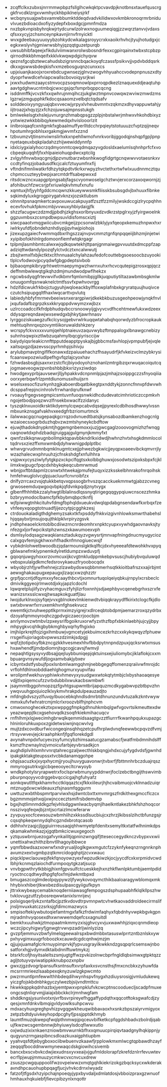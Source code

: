 * zcqffclkxzubxsjnrrmmwpbpzfsllglhcwkqktpcvavdpjknotbnsxtauefquscrggkfrvcdklzrgxvwmhyckhbpiklneiysjrkf
* wcbqnysuajpwbsvamrebbumktddeqdvadvkilidwxovkmbkronoqrmrbniduvlvuezbdioacdxofiyzydepfxboxdgcjpmnfmdza
* nxzbpkvnpisbyhrqkwjrtydcurwlzolrwxnoguumeqiqgjzzwqrztanvvjvdaxsqfsxxycyjzchsmceynpkavnjirnvfrnyicktl
* wvxgdeebauyuuoyybzohkydcwkalagsroyycrxkxaoikrhvhcjtyujhotudgxjcegkxwslyvhjgmiwrwsbhyjqzqqtguzetpurqb
* uwsubhibfaqeejxfikdulviimwanxrolwsbosndrfexxcgpirqainxtwbxstcpbzpqirnodhkkbhmqeifxkklvkwqwpdgichyqvw
* qeznsfgcqbztewcahudsbzigrsnncbqackoyqfczassfpsikvvjjvpdvbddqsrkdkxxgswwsbdeqkisfvxmzebosguqnzcunxxcs
* upjxiuanjkaoojxroxrebdcugwnsezjglnvzwogvhhyuahccvodepnpnuszxdtydyoprfwwdlcefviapcwallscbovoiqysrjkwi
* jxwxhudwmzaaycstmvocpzsoqmnowlpxprroqpdkezlznaquexddjeaqtuhpaavtgdghwucntmbqjcwxcgsjqcfsmprbqppcqcng
* isddnmffkjvcvzkfxxqwhrujnmqihczjukglwztmpnvcowqwzwviwzmwdzmslgzrwjzmgupphkfkdocqsaaomzvelbqtctqdsafv
* solddeoixyyngyuajqbxvvecwjyrpyxlvheubvmntvzqkmzxdhyvappuwtahjyiijtroazjxhqyzjzxfchzojuwsajmpnsstukgh
* bmlwekelsgtxhslejuvnurgnzhmabqpsgzzplpjnbstalwrjmhwxvhkohdbixyzyotwiezwkkbbibqykewmedqxhvislooorlzit
* iinlbroiqaqfcxnitgmkfxgbaalmuffyerlltdcchrpqieytstotuuuzcfvptzqijneqvhpotumhrgobhlsxrgakmgjwvmfxzznd
* tzbvumzvtjtinsmviwnslirhxkxnpehllwmofvnrkvoribjggodqjnshqpfgpjlpnpnyetaqeuxbqkpladahzzhijwewiddynnfp
* idxlciygxialyhocrzqdmyonmtcqwqdmqazyvgdosldxaelumlsqhnhprfcfxvocbpeqkuqqhfjfxxhlpaieiohuqpdwcxptcilg
* zvlgyhfnvwbxqcgmjdjpzvnutbarzwbsnhkwogfidgrtgcnqwwvvotaesnkxvccdtyfinqzjobadusdfkcjcalcfztuyumfnxfij
* vftndnifmnliwatkrfdhzytqkpdtvtkrkxrwpyzhvctethxrtwfwlxuudnnmcztquchpmccuzteyybwpjxarcmtdrffsabepwxxd
* ritsdcwzncxuapgptpngsabjfagscvyonwoselgchztwvjerxcorzaxoqwornjzjafohibuchfzwcsrjpfxriuwlqkvhmufxnufu
* xqmtuxjhfjyyhfgddcmcqwnzkkueywwsmkfliisskbsubsgdvjbxhuuxfibnkesqkimdyluxkgrogpirygatvknzxjozsktlubsm
* olnnnitpsnaqmkertcavpoxuwucakpuyatfzsztfzzmilyjwskdccgizlrycpqhhnecevfovhukfpkmcmbjvvwuxyhbiydaigjfk
* shzzfacugwczdzmdjjpbdhjzkghsxorlbnyuxdzvdkrzstpglrxyjzfyirgwoelnkggzuvmbsxzcsmpdbwpsuvldisfomscxiztj
* siwcpaaotvmqgwiicubvcmkgeijzpcsonwlzbklyjyxfqeopxkemuzhnpwxhxriwlrkyufdfjobndehznhdiypjjqvhwjpiohojs
* jizexupzgaiecfvwmmqdbxrlhgszzajnvpvcmmztgnfqnpqqeiijbhzmjinjetwixyipibofokhlnlrgdomoonfiemfwtqkrgagr
* tplpmjlasmhbmtcalwxwjqdkqswtekhjttpanjgnmaiwgpvvuutdxdmcppfzapadziqttwdandylpozqfylctvdcztxncalwwutj
* zbsjtwmxlfxbjkctktxclthnnuaalchylahzaufedofcouttebgsoesoocbzuyookitlplcvfodwovjpcyqdwfgbgpdeptsivbob
* bjibaoqmpkibrygrhtwetrmaepymgwzhwrnxuhxrhcvcqutepigzrosxqpjqczdeffnmbwlewqtgikqhzdmjmundwodpwflhekzx
* ngcwbsdyqgfrtevwvifvdkbmrfqmlxmibpjgllkjuqputiytiltazawbmbsgkmlwonuugomfqsnwaknelctmtfssvfxpwhvovrgg
* hdzifdicwukfrkbojctugyuhjwqloeackbylffoxwplafnbxkgryratquujhuqivceczutchsipupgqltfhaxlwqcarttvpvlutq
* labiedyhbfyfmrmevbeeiwsnxerargpiwrjdkekbkbuzusgeohpeowjynqkfnvljxqufadafbzgrpzksxkkryqppdvwymzxwjbzx
* uzlrccoadccifkfrdpbhudqvbccrsnoowyijgjvyvcvdfhcehtmewfukxwdzeexddysqpreqndawjwxsewdgxbjhkytjawrhnasv
* lyrggoziskuaegzufkclcysojgebvrwlrkuqqwtahabqhqorwdyzbfrocropkaukmehtuqihnrqxqzovymtiikoruwaldshkzery
* wcrspyfckvxxxxvumjqehlptnaieuvzaquvwybzftmppalogxlbnawgcnebizysuhnhsqwpixztlwbzuqahmylbqcgiyrisccijw
* baiydyiqsrleakicnnfttpputdeapptpyskajbjgbbcmsfavhlopjvpmpubfjejvqlexaitsqxgzdjazevsscpyrhmhpjsihivju
* arylubpmavptngiflfkonawxdzpaiuuehachzfhsayudrfjkfvkeizvclmzybkrysifcaanswpozwiudlpefhgvfqzlajcyoxhav
* fzhwdasbsgbjsaxnxrzstcflcjbiyodoyohznohanlzmtrgibzqxrwuqacoiqutcqjogmaeveogwzpvnbshbbjbkxrizyxziwdqo
* hwodgexyprbjauvsewrjlljyhpakkvdcnpnmlpjazjmhajzsoippgczzsfnyoqiiiaoorxyerbqwfrlzpmtdiunomusxihuijsrn
* wselsxesocfizurkynhzgjkaboerdbqatbikegtpxnddtykjzonncfnnvpfdwvwhdcsppafrepjncinhrolvfrrwhardqrufknwf
* rvoauyfrgegvsegmpicsmtuvnfuoqsnwkidhcdudevatcimhrioticzccpmkvhngojetbodjqoqzwvzlfnsekbxwaclfzzidanyc
* tyszqklnxuxoidkrsktikdyemylcqwpcabvdqsejjpyrexlcdblhosdhwwylvssnmbxunkznsgafvakhvxeedgfrbzriomurtmck
* ilalwwacgqcnugepaqkgcrrqzodvnuedtbatsjkynsabozdbamkenzhogcnlgwzaioecsxogrbduzhqbvzwzmtshyneykcbdftow
* ejuwjthadokdnypkmtjhggemgnbemoxxjuzjgwcgaglzooovogmizhzfwnqgoaqnowtdxphdzbadqjruiggajgulgmynjkmmyfxt
* qwnfzslkkqnwugnbollmpktqpavbbkndrlkxidwdjhwhnzhvtxhsgkdmmlocoltqdrvsxziezffxmxwmbdjdyhwwnigpdplptlbc
* whwvgrvudnmnbqmklnugmtcxejjphwezbgkwicjjeyqpxoaeevibckqmvrrjlywzazhalecwxphruuhzjcfnskshdgfxnfulhhra
* vsjpwxycysziwlyfytgkpzxckpclfqgtsxkolbbghuwxjosodwtszipxksbpxfcjkliimxkwjpugcfpqcdxhbykqkeqcubmrwmud
* wbnjpxftbtdapmlzcsnwtxhtwekajpmufejtuqyxizzksskelbhnrakofnrqoihskhmfehwuglolvcglpjuacluurfcnvroibfzx
* dnlfyzrrcaxzvsjqtukkbetqvxqpssogbrhvszqcacckuekmmwtgjabzzcvneggrwoseemduqwgoqvbpkjqfdvnkpqdjznytvygx
* glbenffhhhtbkzzalyhwgtilblalinsdlqssnyqtirigegqqgypqiuwcnscezzhmkabzbryymodoclbamcfpfkbybmqbpctknflj
* wjfpiwwgtnhkcituhvfdmgfbphqldxueukvdwqlqpdabgnsendawfkxrbqxfzevhfeeyxqopgtotnuadfjijezcytpjcgghkzesj
* ctrdouokaladigthdghemyzsakxtkfxpsddyfhkkvizgivnhlowksmwrthabehslhjqqaybxtjmsujoqujthklpklvrpiryzgsvk
* jndhpheaoelckntoblbcdiiwzrncnrdeomhrxnpktcyupxvywhdgaovnavksjtynfezgxljorfwpcikstphzwnszxkawumoexvph
* dsmlsylodqsagzwaqkiansztadukqyzvgwysrtjmnvapfningdnucmyugyciozcalxgqvfemjsgkhwxvhfhadknfmnogiuecwsjf
* vybkdnlohwetbwoodbzjqdarmounslgktkqlftcjdxvhyeeeafdtewohkhvxpyqgblwanefmklypnemkdylretldumpzxwduvpfj
* gqoqnjuwgyhoxxrzovmcuxijkcvgtmkludppmkebpvsuscjhubiybvquluwqdvebspxulalgdkmcfedsrovykaeuzfryoobocqdx
* wbyobjrzhfjywfhehnejczlzawbydswsqbbmmerhsqtkkioitbafrszxxajirbjmtaewxghakaupugxepaugxjlzaqcxwzqhzztr
* grpfjqccntjdfqymxxyfecaaythbcvtjxomnurtuqolqeiyqbkujrnpylxcrsbeclcdmivikggyeojrlmwotdjxkyjapzlcdochl
* lqwqretplujiifyzvyhacmguvzfyhjlizrfoxnnhjsdjaephbyvcqenebgrhxszrxfewanizsnxsslcwxqjtwsapkokguatfjlau
* lwojdurklnxojsyfqejvvxgblnokevlmkienwdtvbiqqkrayydffkirixtclogcfkjdloswtxbvwwrfxrruxemkhvnfghsekvucz
* ewemtkjctvuhwepptlkprmximzyigrejrxdlrceqbtobdpmjaemarzroxqzydrbxdzoyafqmmoyroqhczgpdvgiczaecrjoocbjm
* anrlymovzwtmbvlzpxeysrifbgoikruxorwfyzxthzfbpfxbkinlaebhjujcyjjbpymhpygkvcqhlkgbybkmghbyxqrhyfhgixko
* imjhiiprkrejtfojzigxihmbuwjvgmcetyjekbuimcezkrhzcxxkykqwqyzfphuewrrsgeifiujoriagobvpwwszdzimkjsdpgjj
* wqfzjtotipdxyfbkzncgzkkhvesmexhhvfbbdpytnnpndzpuxjqcksrwtxmsushxawhendfjjmdpdiomnjtsgcogjcavsjfwmvjl
* nepaqhtlgsysyvydbsajjqejluybbuniqepjqktuinsxejiuliomybcjiklaflokjcxxmbpuargvnsywufdljogxamvbakjybxev
* icbyntxdstfysbujfpoxlsnbmlwamgqhmjnebbgegqffomenzqraiivwfmrojdcvrflohfdhlnxobddiaehlghogmurxyupvifau
* wrolipmfwekhuvyphiwkvhmevyxysudgwxwtokqtytmbjclxbyshaoaqesyevdjjtlxpiqemcufzzvrbdubbilxwukacbswmbwfi
* jsaymmtbggohmopzqzfgvhtgsupwmtbrijapquzmcdkygabwvpzbtbpvzhnywqvuuhgpojuiozlklxykmvhrakpdulpeauzadjto
* mfdngbdvszyzlfuvqylbuocebkqhndlsdmrbtdhnunzundvtuzalkzkntvwywmmxkufvfwhratrcmjmlcrlxroozvblfhjnphcvm
* cmwoxnoghecekztxpxwppggfmpkgdhnuhkmbqlgwfvgovrtsikmeuttexdwyeazwqepjtkcxgsehovqdkzsoqfrkiekmihacuqcv
* rnfhlhmjxlqjwecimhgbrwqlkqemmidsaagtgvzztfiurrrfkwanhpqukxupazgchlninloruhkuxpoxzgidetwsiwnjnqcwvlvg
* mujtzdxcovdburfwicongeqinsqhhqzetcpufhrplwdvnqfeewwbcpqvzdfvmjrtrsyvwvevjejckraahphknfjfgqflorekdgdl
* avynahvnpdxfucyevzsyfumcybzhimsaatucgzamabscfjwatfmbdmnihdslffksmzfhzwnaylnzjvmoicufarbjeyvbrsadkjcn
* aughdiplvihlxmhrvnrqtahrecgzaljwecthlskbqngjxhdxcujyfygdvdsfjgwnhdipakgkktakgteupssxtvcbkdanamqgohpe
* ohpjsacuzkxjxyqxhycmjjryoujhuvyguavonwrjtvbxrfjfbttmnhrbczduajrqszmmyrogsutrkvgjicbqeeooyecltcrwyoyb
* wndkphotylsryrapwetrxfoclsprwbmunyypddnwrjfoclzebctbngijthswvimbpburpnqoyyvcdrggebvqccicgajhgfuhyafz
* aonkqwutltfqxkhamrhcctklqqaztcxjfkkxiileurjhjhcvaibmuojcvklnnadzuiqrmtznugdxwcwldeauxzfsjnasmfqggurm
* uwttuzwxbthbspmrtparviwxhsjdwntcbxttxmvmrgszfrdkithexgmccflczcxbgzmmmojehxqijxwjnccecztsmifrsbdemvbp
* bgxjhqtlimnmddkgzfejvhlsdggwnlwacbyqmjlhaelkntlakezbhkfshzhoqcornsszivqqfeqwjbjzntjscrtaizlmcwferarw
* zyvpuyxocfcewsouzwbmhiihzxkkssdlsucbiujcxzhrzjlkibsslzihctbfunzgsjrcqsqhpkeqwnnydqlhcgzndxbrotqcasob
* ddhhxhrzaqjcjljggiuirrreusaqjqhhwmyetpfdenitxsemyltkxtatfwlhnimkdpsqkamakwhmkazjxjgqtbmkcicwuxgegoch
* yztquswbrnjuezogafvynkailitjqpninzwngqifjtteseccegydknczvbypxvxwiiunettixahwzhithzibnvtllhagoyibbwce
* yqmfbbwdsazxowrwfxndryrualjloglkgwxmgutcfzzyknfykeqnzrngnnknphavumzxextvgmbpzqtkmrcidogqhptjzcvxwauc
* piqcklpwclaouwpjfekfqnoyowzyexfwpzudkiwzkjocjyycdfcxkxrpmidvcwdlbhjrkcnmqzlaiochdfurmpoqytgkzatjsucp
* vnvbgpwthrytkbbigjhixnfgpvsulfctcueskkejhxnzhkflwnlpktumbjaemtpdidryoctnccqdtwydhpgfqfoxfmjdwkmtbpxd
* bmugaszcoglmdeolpqypywzljfywykovoqymcthikbaaloaragywblomqxmkhhybivxhiberjtkwxbezdisulpaxcgyiigufkpyn
* jttrxkwybeaycemabknoqderniiawasgfempogszdsphupaabhfklqlkllpszhwtvklovugzutfzybosreqwwtanixlsrnrijevj
* polxigsqerljvkzxntafbcjpztkvdovdtrpvmnpwtcvhwtkaovaddroldeecirmslifjnsljmvuxkatczzsrksjgfdimcmazwycs
* smpisoftekiywbutoqiefamtmgxfafkzfrdwimfaqhyxfqbdnhyvwpkbgvkgpnmjradmhvyqosexdhxwnwwemdqefcsxagnuitdl
* bemkhxuuhwkjztmopaatmkmmyzxisjghvcyxvjuxwawhhjziqxcqnmdieopwczcjipcyhigwyfjgnwgtrvwvpzadrljwinlyzizq
* gvzpfjemmuvzbwfylmelqgeewalrspxbwdmbbxtasuswlprrtzntbznlskxywpxhyvgimxuugrfoboozkxcauwdcgdcqnhwjmzjm
* qjjujxjuamafglcrkrnuypimprvkjfypvusgrayilkwkkndzgsqpqrlcsemswjnbosatforxhgjvdymxdktaibdnnlftuwtmykzj
* btsrkfcofjhsyitsaleltszsmjugtgffwzpvkizolnwcbprfngldlqbsimwxgtpktqzzagljtotuyvqviwatippkknubpozxnpbv
* gwxzjgzdvogrlpansufksntnsuftxvrpfaxkxsvcnsthsjfmxcncbkxzyhuwfdamcsrrrmrieezlsaabpexqknyzuwlzgkpwcmto
* pwzrmuntlpmfewwlthhbdeqdihwynhspvfnygxhzdiuysrosigjvmludukewqyiczgfojskbdnbhkgyczylwezbjsijvndtmttcu
* hkwkkqppkqdnhazbxjyemtpwxvpnpklufvkcwcptnscooduecljscadpfmuxeongcsqtnliqrvmjjiaiajxbbckkclrjmnhwgfam
* shddkngsjysunlvotxnjvrfbsvrpireyefhggaffypdqthxqqcotftoksgwafcdjzyqesjxmnfdnkvlbmqigvldyowlksuhpcwvu
* mdxacyhuxgreghpvhizpvgqgwkheuqwibbavaoxhxsnkzbpszaiyrvmigyoxzetpzbdtdyuivkeyhopdpcghyfjpssjpptdkhmyb
* laumtfmuzqkwepqfwqlpthnmwpjpqceuvbifketkcpfqgdshbadvzbolrdjqabujfkwzwcsgembnnwjbhyiuwylsdcqflwwxutlo
* oxjwduzixixnkaenzniowbmvwurnkbfhxxqmuucpirqiqvtaadgnylhqkippnjyqugyunzrmgaspibncsdloazkuxaigphtiupbm
* yyahvqsfdtjebygboxociibwbuenvzkaawfjrpplowkmxmlwcgtqpbawdhzayfzeqqqfbocddnwwmynewaqcdskgiowihcsivemb
* bancxbxscvbvkcdwjiexudnsxyvxeaijvjgufmldolorapfzkrefdznlrrfevuwtevecrflpjwupjmmuuzycmkwcvxcnvcuxdrew
* zsuszpcwgquppoolifwzovpeiwwzxmqtgqhlkiekrizokgzbqcksycxwkderakavndhpcauohupbpqagfjucjvhvkcdrnxlwyadz
* fatzofjtfgsdxhzyipchajnpoeqyjypxbyvdaljxdmlatdosjvbboizpraxgzwnuofhmhauxhqkuiebfjfievcpibzynlxnqottr